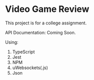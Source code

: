 # Video Game Review

This project is for a college assignment.

API Documentation: Coming Soon.

Using:
1. TypeScript
2. Jest
3. NPM
4. uWebsockets(.js)
5. Json